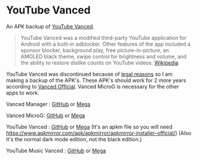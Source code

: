 # YouTube Vanced
An APK backup of [YouTube Vanced](https://vancedapp.com/).

> YouTube Vanced was a modified third-party YouTube application for Android with a built-in adblocker. Other features of the app included a sponsor blocker, background play, free picture-in-picture, an AMOLED black theme, swipe control for brightness and volume, and the ability to restore dislike counts on YouTube videos. [Wikipedia](https://en.wikipedia.org/wiki/YouTube_Vanced)

YouTube Vanced was discontinued because of [legal reasons](https://twitter.com/YTVanced/status/1503052250268286980) so I am making a backup of the APK's. These APK's should work for 2 more years according to [Vanced Official](https://twitter.com/YTVanced/status/1503055442506915846). Vanced MicroG is necessary for the other apps to work.

Vanced Manager : [GitHub](https://github.com/ApexioDaCoder/youtube-vanced/releases/download/release/Vanced.Manager.apk) or [Mega](https://mega.nz/file/A65WxZSC#FaoJo_X8sV3f-aqWSVC2I7sIWHz5KV_4gRz48lUgBQM)

Vanced MicroG: [GitHub](https://github.com/ApexioDaCoder/youtube-vanced/releases/download/release/Vanced.MicroG.apk) or [Mega](https://mega.nz/file/8qh3BCLD#kdyGFzlAVMAR8zAut2CEUOdCyqdyO_BdzvboFC8VrjE)

YouTube Vanced : [GitHub](https://github.com/ApexioDaCoder/youtube-vanced/releases/download/release/YouTube.Vanced.apkm) or [Mega](https://mega.nz/file/5yBxDKAB#Rg9s5adG8AdNrFRj7Lh2AOhu0CathbX92K5wvN_LQy4)
(It's an apkm file so you will need https://www.apkmirror.com/apk/apkmirror/apkmirror-installer-official/)
(Also it's the normal dark mode edition, not the black edition.)

YouTube Music Vanced : [GitHub](https://github.com/ApexioDaCoder/youtube-vanced/releases/download/release/YouTube.Music.Vanced.apk) or [Mega](https://mega.nz/file/UqAA2AyY#_cgtheFlLPGZkxzQ5PXkvBxDhP7ZqNyw3woUOKgLDuM)
